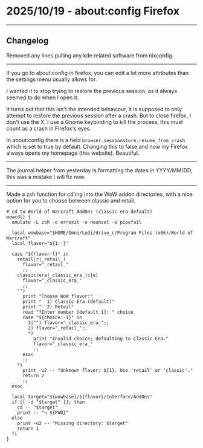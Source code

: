 # 2025/10/19 - about:config Firefox
---
## Changelog

Removed any lines pulling any kde related software from nixconfig.

---


If you go to about:config in firefox, you can edit a lot more attributes than the settings menu usually allows for.

I wanted it to stop trying to restore the previous session, as it always seemed to do when I open it.

It turns out that this isn't the intended behaviour, it is supposed to only attempt to restore the previous session after a crash.  But to close firefox, I don't use the X, I use a Gnome keybinding to kill the process, this must count as a crash in Firefox's eyes.

In about:config there is a field ```browser.sessionstore.resume_from_crash``` which is set to true by default.  Changing this to false and now my Firefox always opens my homepage (this website).  Beautiful.

---

The journal helper from yesterday is formatting the dates in YYYY/MM/DD, this was a mistake I will fix now.

---

Made a zsh function for cd'ing into the WoW addon directories, with a nice option for you to choose between classic and retail.

```
# cd to World of Warcraft AddOns (classic era default)
wowcd() {
  emulate -L zsh -o errexit -o nounset -o pipefail

  local wowbase="$HOME/Omni/Ludi/drive_c/Program Files (x86)/World of Warcraft"
  local flavor="${1:-}"

  case "${flavor:l}" in
    retail|r|_retail_)
      flavor="_retail_"
      ;;
    classic|era|_classic_era_|c|e)
      flavor="_classic_era_"
      ;;
    "")
      print "Choose WoW flavor:"
      print "  1) Classic Era (default)"
      print "  2) Retail"
      read "?Enter number [default 1]: " choice
      case "${choice:-1}" in
        1|"") flavor="_classic_era_";;
        2) flavor="_retail_";;
        *)
          print "Invalid choice; defaulting to Classic Era."
          flavor="_classic_era_"
          ;;
      esac
      ;;
    *)
      print -u2 -- "Unknown flavor: ${1}. Use 'retail' or 'classic'."
      return 2
      ;;
  esac

  local target="${wowbase}/${flavor}/Interface/AddOns"
  if [[ -d "$target" ]]; then
    cd -- "$target"
    print -- "→ ${PWD}"
  else
    print -u2 -- "Missing directory: $target"
    return 1
  fi
}


```

